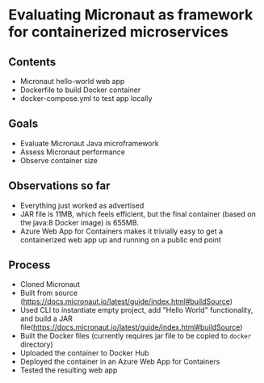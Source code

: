 # Evaluating Micronaut as framework for containerized microservices

## Contents

- Micronaut hello-world web app
- Dockerfile to build Docker container
- docker-compose.yml to test app locally 

## Goals

- Evaluate Micronaut Java microframework
- Assess Micronaut performance
- Observe container size

## Observations so far

- Everything just worked as advertised
- JAR file is 11MB, which feels efficient, but the final container (based on the java:8 Docker image) is 655MB.
- Azure Web App for Containers makes it trivially easy to get a containerized web app up and running on a public end point

## Process

- Cloned Micronaut
- Built from source (https://docs.micronaut.io/latest/guide/index.html#buildSource)
- Used CLI to instantiate empty project, add "Hello World" functionality, and build a JAR file(https://docs.micronaut.io/latest/guide/index.html#buildSource)
- Built the Docker files (currently requires jar file to be copied to `docker` directory)
- Uploaded the container to Docker Hub
- Deployed the container in an Azure Web App for Containers
- Tested the resulting web app